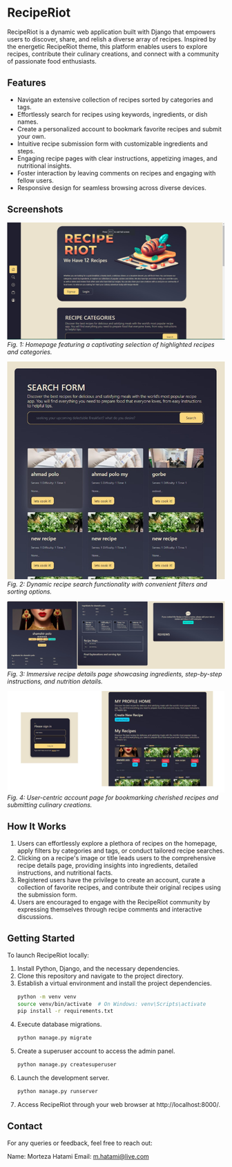 # RecipeRiot

RecipeRiot is a dynamic web application built with Django that empowers users to discover, share, and relish a diverse array of recipes. Inspired by the energetic RecipeRiot theme, this platform enables users to explore recipes, contribute their culinary creations, and connect with a community of passionate food enthusiasts.

## Features

- Navigate an extensive collection of recipes sorted by categories and tags.
- Effortlessly search for recipes using keywords, ingredients, or dish names.
- Create a personalized account to bookmark favorite recipes and submit your own.
- Intuitive recipe submission form with customizable ingredients and steps.
- Engaging recipe pages with clear instructions, appetizing images, and nutritional insights.
- Foster interaction by leaving comments on recipes and engaging with fellow users.
- Responsive design for seamless browsing across diverse devices.

## Screenshots

![Screenshot 1](sc1.jpg)
*Fig. 1: Homepage featuring a captivating selection of highlighted recipes and categories.*

![Screenshot 2](sc2.jpg)
*Fig. 2: Dynamic recipe search functionality with convenient filters and sorting options.*

![Screenshot 3](sc3.jpg)
*Fig. 3: Immersive recipe details page showcasing ingredients, step-by-step instructions, and nutrition details.*

![Screenshot 4](sc4.jpg)
*Fig. 4: User-centric account page for bookmarking cherished recipes and submitting culinary creations.*

## How It Works

1. Users can effortlessly explore a plethora of recipes on the homepage, apply filters by categories and tags, or conduct tailored recipe searches.
2. Clicking on a recipe's image or title leads users to the comprehensive recipe details page, providing insights into ingredients, detailed instructions, and nutritional facts.
3. Registered users have the privilege to create an account, curate a collection of favorite recipes, and contribute their original recipes using the submission form.
4. Users are encouraged to engage with the RecipeRiot community by expressing themselves through recipe comments and interactive discussions.

## Getting Started

To launch RecipeRiot locally:

1. Install Python, Django, and the necessary dependencies.
2. Clone this repository and navigate to the project directory.
3. Establish a virtual environment and install the project dependencies.
   ```bash
   python -m venv venv
   source venv/bin/activate  # On Windows: venv\Scripts\activate
   pip install -r requirements.txt
   ```
4. Execute database migrations.
   ```bash
   python manage.py migrate
   ```
5. Create a superuser account to access the admin panel.
   ```bash
   python manage.py createsuperuser
   ```
6. Launch the development server.
   ```bash
   python manage.py runserver
   ```
7. Access RecipeRiot through your web browser at http://localhost:8000/.

## Contact

For any queries or feedback, feel free to reach out:

Name: Morteza Hatami 
Email: m.hatami@live.com
